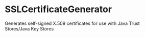# SSLCertificateGenerator
Generates self-signed X.509 certificates for use with Java Trust Stores/Java Key Stores
